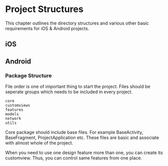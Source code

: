 # Project Structures

This chapter outlines the directory structures and various other basic requirements for iOS & Android projects.

## iOS



## Android

### Package Structure

File order is one of important thing to start the project. Files should be seperate groups which needs to be included in every project.

```
core
customviews
features
models
network
utils
```

Core package should include base files. For example BaseActivity, BaseFragment, ProjectApplication etc. These files are basic and associate with almost whole of the project.

When you need to use one design feature more than one, you can create its customview. Thus, you can control same features from one place.



